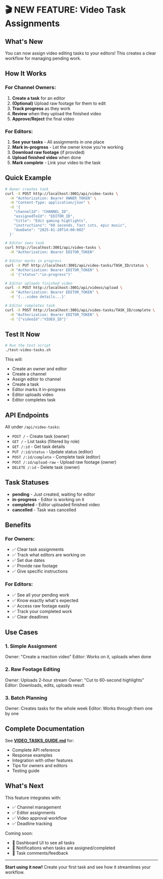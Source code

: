# 🎬 NEW FEATURE: Video Task Assignments

## What's New

You can now assign video editing tasks to your editors! This creates a clear workflow for managing pending work.

## How It Works

### For Channel Owners:

1. **Create a task** for an editor
2. **(Optional)** Upload raw footage for them to edit
3. **Track progress** as they work
4. **Review** when they upload the finished video
5. **Approve/Reject** the final video

### For Editors:

1. **See your tasks** - All assignments in one place
2. **Mark in-progress** - Let the owner know you're working
3. **Download raw footage** (if provided)
4. **Upload finished video** when done
5. **Mark complete** - Link your video to the task

## Quick Example

```bash
# Owner creates task
curl -X POST http://localhost:3001/api/video-tasks \
  -H "Authorization: Bearer OWNER_TOKEN" \
  -H "Content-Type: application/json" \
  -d '{
    "channelId": "CHANNEL_ID",
    "assignedToId": "EDITOR_ID",
    "title": "Edit gaming highlights",
    "instructions": "60 seconds, fast cuts, epic music",
    "dueDate": "2025-01-20T14:00:00Z"
  }'

# Editor sees task
curl http://localhost:3001/api/video-tasks \
  -H "Authorization: Bearer EDITOR_TOKEN"

# Editor marks in progress
curl -X PUT http://localhost:3001/api/video-tasks/TASK_ID/status \
  -H "Authorization: Bearer EDITOR_TOKEN" \
  -d '{"status":"in-progress"}'

# Editor uploads finished video
curl -X POST http://localhost:3001/api/videos/upload \
  -H "Authorization: Bearer EDITOR_TOKEN" \
  -d '{...video details...}'

# Editor completes task
curl -X POST http://localhost:3001/api/video-tasks/TASK_ID/complete \
  -H "Authorization: Bearer EDITOR_TOKEN" \
  -d '{"videoId":"VIDEO_ID"}'
```

## Test It Now

```bash
# Run the test script
./test-video-tasks.sh
```

This will:
- Create an owner and editor
- Create a channel
- Assign editor to channel
- Create a task
- Editor marks it in-progress
- Editor uploads video
- Editor completes task

## API Endpoints

All under `/api/video-tasks`:

- `POST /` - Create task (owner)
- `GET /` - List tasks (filtered by role)
- `GET /:id` - Get task details
- `PUT /:id/status` - Update status (editor)
- `POST /:id/complete` - Complete task (editor)
- `POST /:id/upload-raw` - Upload raw footage (owner)
- `DELETE /:id` - Delete task (owner)

## Task Statuses

- **pending** - Just created, waiting for editor
- **in-progress** - Editor is working on it
- **completed** - Editor uploaded finished video
- **cancelled** - Task was cancelled

## Benefits

### For Owners:
- ✅ Clear task assignments
- ✅ Track what editors are working on
- ✅ Set due dates
- ✅ Provide raw footage
- ✅ Give specific instructions

### For Editors:
- ✅ See all your pending work
- ✅ Know exactly what's expected
- ✅ Access raw footage easily
- ✅ Track your completed work
- ✅ Clear deadlines

## Use Cases

### 1. Simple Assignment
Owner: "Create a reaction video"
Editor: Works on it, uploads when done

### 2. Raw Footage Editing
Owner: Uploads 2-hour stream
Owner: "Cut to 60-second highlights"
Editor: Downloads, edits, uploads result

### 3. Batch Planning
Owner: Creates tasks for the whole week
Editor: Works through them one by one

## Complete Documentation

See **[VIDEO_TASKS_GUIDE.md](VIDEO_TASKS_GUIDE.md)** for:
- Complete API reference
- Response examples
- Integration with other features
- Tips for owners and editors
- Testing guide

## What's Next

This feature integrates with:
- ✅ Channel management
- ✅ Editor assignments
- ✅ Video approval workflow
- ✅ Deadline tracking

Coming soon:
- 🚧 Dashboard UI to see all tasks
- 🚧 Notifications when tasks are assigned/completed
- 🚧 Task comments/feedback

---

**Start using it now!** Create your first task and see how it streamlines your workflow.
